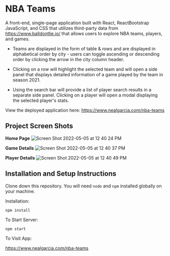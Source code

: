 # NBA Teams

A front-end, single-page application built with React, ReactBootstrap JavaScript, and CSS that utilizes third-party data from https://www.balldontlie.io/ that allows users to explore NBA teams, players, and games. 

- Teams are displayed in the form of table & rows and are displayed in alphabetical order by city - users can toggle ascending or descending order by clicking the arrow in the city column header.

- Clicking on a row will highlight the selected team and will open a side panel that displays detailed information of a game played by the team in season 2021.

- Using the search bar will provide a list of player search results in a separate side panel. Clicking on a player will open a modal displaying the selected player's stats.

View the deployed application here: https://www.nealgarcia.com/nba-teams

## Project Screen Shots

**Home Page**
![Screen Shot 2022-05-05 at 12 40 24 PM](https://user-images.githubusercontent.com/89617446/166981540-c02a7cd6-ebbe-428a-88cf-c8f291790ad1.png)

**Game Details**
![Screen Shot 2022-05-05 at 12 40 37 PM](https://user-images.githubusercontent.com/89617446/166981550-6e453549-4d56-42c5-92f3-6368ed86a44f.png)

**Player Details**
![Screen Shot 2022-05-05 at 12 40 49 PM](https://user-images.githubusercontent.com/89617446/166981557-66e5a6df-114c-466c-8ff5-8f6720a6893c.png)

## Installation and Setup Instructions
Clone down this repository. You will need `node` and `npm` installed globally on your machine.

Installation:

`npm install`

To Start Server:

`npm start`

To Visit App:

https://www.nealgarcia.com/nba-teams
